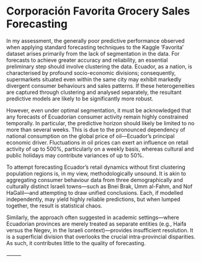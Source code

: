 # Corporación Favorita Grocery Sales Forecasting
In my assessment, the generally poor predictive performance observed when applying standard forecasting techniques to the Kaggle ‘Favorita’ dataset arises primarily from the lack of segmentation in the data. For forecasts to achieve greater accuracy and reliability, an essential preliminary step should involve clustering the data. Ecuador, as a nation, is characterised by profound socio-economic divisions; consequently, supermarkets situated even within the same city may exhibit markedly divergent consumer behaviours and sales patterns. If these heterogeneities are captured through clustering and analysed separately, the resultant predictive models are likely to be significantly more robust.

However, even under optimal segmentation, it must be acknowledged that any forecasts of Ecuadorian consumer activity remain highly constrained temporally. In particular, the predictive horizon should likely be limited to no more than several weeks. This is due to the pronounced dependency of national consumption on the global price of oil—Ecuador’s principal economic driver. Fluctuations in oil prices can exert an influence on retail activity of up to 500%, particularly on a weekly basis, whereas cultural and public holidays may contribute variances of up to 50%.

To attempt forecasting Ecuador’s retail dynamics without first clustering population regions is, in my view, methodologically unsound. It is akin to aggregating consumer behaviour data from three demographically and culturally distinct Israeli towns—such as Bnei Brak, Umm al-Fahm, and Nof HaGalil—and attempting to draw unified conclusions. Each, if modelled independently, may yield highly reliable predictions, but when lumped together, the result is statistical chaos.

Similarly, the approach often suggested in academic settings—where Ecuadorian provinces are merely treated as separate entities (e.g., Haifa versus the Negev, in the Israeli context)—provides insufficient resolution. It is a superficial division that overlooks the crucial intra-provincial disparities. As such, it contributes little to the quality of forecasting.

⸻

